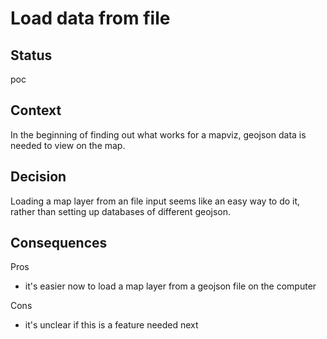 # Load data from file

## Status

poc

## Context

In the beginning of finding out what works for a mapviz, geojson data is needed to view on the map.

## Decision

Loading a map layer from an file input seems like an easy way to do it, rather than setting up databases of different geojson.

## Consequences

Pros
- it's easier now to load a map layer from a geojson file on the computer

Cons
- it's unclear if this is a feature needed next

